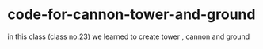 # code-for-cannon-tower-and-ground
in this class (class no.23) we learned to create tower , cannon and ground
